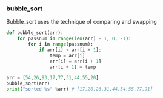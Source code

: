 ### bubble_sort
Bubble_sort uses the technique of comparing and swapping

```python
def bubble_sort(arr):
    for passnum in range(len(arr) - 1, 0, -1):
        for i in range(passnum):
            if arr[i] > arr[i + 1]:
                temp = arr[i]
                arr[i] = arr[i + 1]
                arr[i + 1] = temp

```

```python
arr = [54,26,93,17,77,31,44,55,20]
bubble_sort(arr)
print("sorted %s" %arr) # [17,20,26,31,44,54,55,77,91]
```
